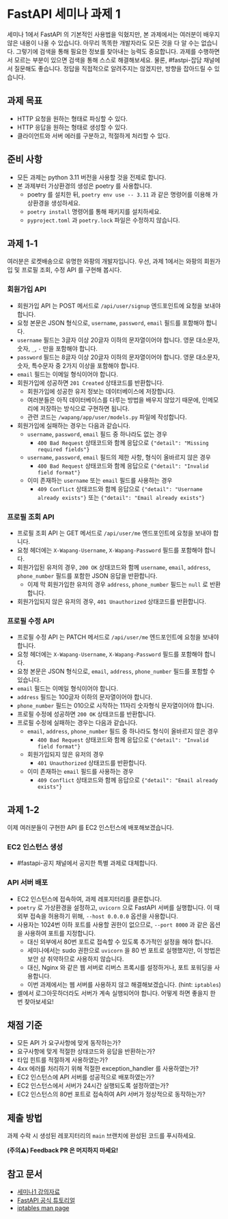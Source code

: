 # FastAPI 세미나 과제 1

세미나 1에서 FastAPI 의 기본적인 사용법을 익혔지만, 본 과제에서는 여러분이 배우지 않은 내용이 나올 수 있습니다.
아무리 똑똑한 개발자라도 모든 것을 다 알 수는 없습니다.
그렇기에 검색을 통해 필요한 정보를 찾아내는 능력도 중요합니다.
과제를 수행하면서 모르는 부분이 있으면 검색을 통해 스스로 해결해보세요.
물론, #fastpi-잡담 채널에서 질문해도 좋습니다. 정답을 직접적으로 알려주지는 않겠지만, 방향을 잡아드릴 수 있습니다.

## 과제 목표

- HTTP 요청을 원하는 형태로 파싱할 수 있다.
- HTTP 응답을 원하는 형태로 생성할 수 있다.
- 클라이언트와 서버 에러를 구분하고, 적절하게 처리할 수 있다.

## 준비 사항

- 모든 과제는 python 3.11 버전을 사용할 것을 전제로 합니다.
- 본 과제부터 가상환경의 생성은 poetry 를 사용합니다.
  - poetry 를 설치한 뒤, `poetry env use -- 3.11` 과 같은 명령어를 이용해 가상환경을 생성하세요.
  - `poetry install` 명령어를 통해 패키지를 설치하세요.
  - `pyproject.toml` 과 `poetry.lock` 파일은 수정하지 않습니다.

## 과제 1-1

여러분은 로켓배송으로 유명한 와팡의 개발자입니다. 우선, 과제 1에서는 와팡의 회원가입 및 프로필 조회, 수정 API 를 구현해 봅시다.

### 회원가입 API

- 회원가입 API 는 POST 메서드로 `/api/user/signup` 엔드포인트에 요청을 보내야 합니다.
- 요청 본문은 JSON 형식으로, `username`, `password`, `email` 필드를 포함해야 합니다.
- `username` 필드는 3글자 이상 20글자 이하의 문자열이어야 합니다. 영문 대소문자, 숫자, `_`, `-` 만을 포함해야 합니다.
- `password` 필드는 8글자 이상 20글자 이하의 문자열이어야 합니다. 영문 대소문자, 숫자, 특수문자 중 2가지 이상을 포함해야 합니다.
- `email` 필드는 이메일 형식이어야 합니다.
- 회원가입에 성공하면 `201 Created` 상태코드를 반환합니다.
  - 회원가입에 성공한 유저 정보는 데이터베이스에 저장합니다.
  - 여러분들은 아직 데이터베이스를 다루는 방법을 배우지 않았기 때문에, 인메모리에 저장하는 방식으로 구현하면 됩니다.
  - 관련 코드는 `/wapang/app/user/models.py` 파일에 작성합니다.
- 회원가입에 실패하는 경우는 다음과 같습니다.
  - `username`, `password`, `email` 필드 중 하나라도 없는 경우
    - `400 Bad Request` 상태코드와 함께 응답으로 `{"detail": "Missing required fields"}`
  - `username`, `password`, `email` 필드의 제한 사항, 형식이 올바르지 않은 경우
    - `400 Bad Request` 상태코드와 함께 응답으로 `{"detail": "Invalid field format"}`
  - 이미 존재하는 `username` 또는 `email` 필드를 사용하는 경우
    - `409 Conflict` 상태코드와 함께 응답으로 `{"detail": "Username already exists"}` 또는 `{"detail": "Email already exists"}`

### 프로필 조회 API

- 프로필 조회 API 는 GET 메서드로 `/api/user/me` 엔드포인트에 요청을 보내야 합니다.
- 요청 헤더에는 `X-Wapang-Username`, `X-Wapang-Password` 필드를 포함해야 합니다.
- 회원가입된 유저의 경우, `200 OK` 상태코드와 함께 `username`, `email`, `address`, `phone_number` 필드를 포함한 JSON 응답을 반환합니다.
  - 이제 막 회원가입한 유저의 경우 `address`, `phone_number` 필드는 `null` 로 반환합니다.
- 회원가입되지 않은 유저의 경우, `401 Unauthorized` 상태코드를 반환합니다.

### 프로필 수정 API

- 프로필 수정 API 는 PATCH 메서드로 `/api/user/me` 엔드포인트에 요청을 보내야 합니다.
- 요청 헤더에는 `X-Wapang-Username`, `X-Wapang-Password` 필드를 포함해야 합니다.
- 요청 본문은 JSON 형식으로, `email`, `address`, `phone_number` 필드를 포함할 수 있습니다.
- `email` 필드는 이메일 형식이어야 합니다.
- `address` 필드는 100글자 이하의 문자열이어야 합니다.
- `phone_number` 필드는 010으로 시작하는 11자리 숫자형식 문자열이어야 합니다.
- 프로필 수정에 성공하면 `200 OK` 상태코드를 반환합니다.
- 프로필 수정에 실패하는 경우는 다음과 같습니다.
  - `email`, `address`, `phone_number` 필드 중 하나라도 형식이 올바르지 않은 경우
    - `400 Bad Request` 상태코드와 함께 응답으로 `{"detail": "Invalid field format"}`
  - 회원가입되지 않은 유저의 경우
    - `401 Unauthorized` 상태코드를 반환합니다.
  - 이미 존재하는 `email` 필드를 사용하는 경우
    - `409 Conflict` 상태코드와 함께 응답으로 `{"detail": "Email already exists"}`


## 과제 1-2

이제 여러분들이 구현한 API 를 EC2 인스턴스에 배포해보겠습니다.

### EC2 인스턴스 생성

- #fastapi-공지 채널에서 공지한 특별 과제로 대체합니다.

### API 서버 배포

- EC2 인스턴스에 접속하여, 과제 레포지터리를 클론합니다.
- `poetry` 로 가상환경을 설정하고, `uvicorn` 으로 FastAPI 서버를 실행합니다. 이 때 외부 접속을 허용하기 위해, `--host 0.0.0.0` 옵션을 사용합니다.
- 사용자는 1024번 이하 포트를 사용할 권한이 없으므로, `--port 8000` 과 같은 옵션을 사용하여 포트를 지정합니다.
  - 대신 외부에서 80번 포트로 접속할 수 있도록 추가적인 설정을 해야 합니다.
  - 세미나에서는 sudo 권한으로 `uvicorn` 을 80 번 포트로 실행했지만, 이 방법은 보안 상 취약하므로 사용하지 않습니다.
  - 대신, Nginx 와 같은 웹 서버로 리버스 프록시를 설정하거나, 포트 포워딩을 사용합니다.
  - 이번 과제에서는 웹 서버를 사용하지 않고 해결해보겠습니다. (hint: `iptables`)
- 셸에서 로그아웃하더라도 서버가 계속 실행되어야 합니다. 어떻게 하면 좋을지 한 번 찾아보세요!

## 채점 기준

- 모든 API 가 요구사항에 맞게 동작하는가?
- 요구사항에 맞게 적절한 상태코드와 응답을 반환하는가?
- 타입 힌트를 적절하게 사용하였는가?
- 4xx 에러를 처리하기 위해 적절한 exception_handler 를 사용하였는가?
- EC2 인스턴스에 API 서버를 성공적으로 배포하였는가?
- EC2 인스턴스에서 서버가 24시간 실행되도록 설정하였는가?
- EC2 인스턴스의 80번 포트로 접속하여 API 서버가 정상적으로 동작하는가?

## 제출 방법

과제 수락 시 생성된 레포지터리의 `main` 브랜치에 완성된 코드를 푸시하세요.

**(주의⚠️) Feedback PR 은 머지하지 마세요!**

## 참고 문서

- [세미나1 강의자료](https://minkyu97.github.io/fastapi-seminar-presentation/decks/seminar1/)
- [FastAPI 공식 튜토리얼](https://fastapi.tiangolo.com/tutorial/)
- [iptables man page](https://manpages.ubuntu.com/manpages/noble/en/man8/iptables.8.html)
